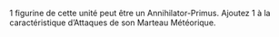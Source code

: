 1 figurine de cette unité peut être un Annihilator-Primus. Ajoutez 1 à la caractéristique d’Attaques de son Marteau Météorique.